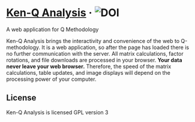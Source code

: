 # [Ken-Q Analysis](https://shawnbanasick.github.io/ken-q-analysis/index.html) &middot; ![DOI](https://zenodo.org/badge/54827906.svg)

A web application for Q Methodology

Ken-Q Analysis brings the interactivity and convenience of the web to Q-methodology. It is a web application, so after the page has loaded there is no further communication with the server. All matrix calculations, factor rotations, and file downloads are processed in your browser. **Your data never leave your web browser.** Therefore, the speed of the matrix calculations, table updates, and image displays will depend on the processing power of your computer.


<!-- The User Guide and help manual is available [here](https://ken_q_tools.gitbooks.io/ken-q-analysis-reference-guide/content/) -->

## License

Ken-Q Analysis is licensed GPL version 3

